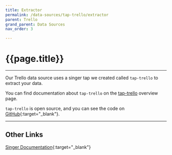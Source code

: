 ```yaml
---
title: Extractor
permalink: /data-sources/tap-trello/extractor
parent: Trello
grand_parent: Data Sources
nav_order: 3

---
```


# {{page.title}}

---

Our Trello data source uses a singer tap we created called `tap-trello` to extract your data. 

You can find documentation about `tap-trello` on the [tap-trello]({{site.baseurl}}/data-sources/tap-trello) overview page.

`tap-trello` is open source, and you can see the code on [GitHub](https://github.com/Matatika/tap-trello){:target="_blank"}.

---

## Other Links

[Singer Documentation](https://github.com/singer-io/getting-started){:target="_blank"}
